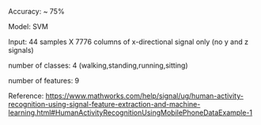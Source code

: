 Accuracy: ~ 75%

Model: SVM

Input: 44 samples X 7776 columns of x-directional signal only (no y and z signals)

number of classes: 4 (walking,standing,running,sitting)

number of features: 9

Reference: https://www.mathworks.com/help/signal/ug/human-activity-recognition-using-signal-feature-extraction-and-machine-learning.html#HumanActivityRecognitionUsingMobilePhoneDataExample-1
